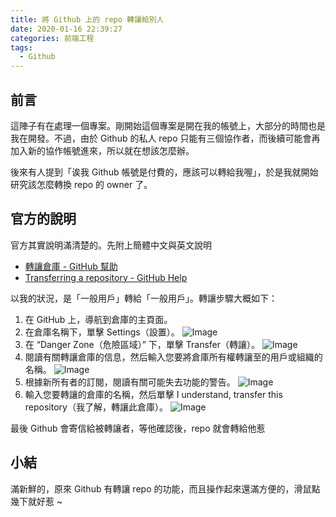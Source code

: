 ```yaml
---
title: 將 Github 上的 repo 轉讓給別人
date: 2020-01-16 22:39:27
categories: 前端工程
tags:
  - Github
---
```


## 前言

這陣子有在處理一個專案。剛開始這個專案是開在我的帳號上，大部分的時間也是我在開發。不過，由於 Github 的私人 repo 只能有三個協作者，而後續可能會再加入新的協作帳號進來，所以就在想該怎麼辦。

後來有人提到「诶我 Github 帳號是付費的，應該可以轉給我喔」，於是我就開始研究該怎麼轉換 repo 的 owner 了。

<!-- more -->

## 官方的說明

官方其實說明滿清楚的。先附上簡體中文與英文說明
* [轉讓倉庫 - GitHub 幫助](https://help.github.com/cn/github/administering-a-repository/transferring-a-repository)
* [Transferring a repository - GitHub Help](https://help.github.com/en/github/administering-a-repository/transferring-a-repository)

以我的狀況，是「一般用戶」轉給「一般用戶」。轉讓步驟大概如下：
1. 在 GitHub 上，導航到倉庫的主頁面。
2. 在倉庫名稱下，單擊  Settings（設置）。
![Image](https://i.imgur.com/unxMWDK.png)
3. 在 “Danger Zone（危險區域）” 下，單擊 Transfer（轉讓）。
![Image](https://i.imgur.com/Nu2GSoJ.png)
4. 閱讀有關轉讓倉庫的信息，然后輸入您要將倉庫所有權轉讓至的用戶或組織的名稱。
![Image](https://i.imgur.com/kD7k0RP.png)
5. 根據新所有者的訂閱，閱讀有關可能失去功能的警告。
![Image](https://i.imgur.com/BwXnb7R.png)
6. 輸入您要轉讓的倉庫的名稱，然后單擊 I understand, transfer this repository（我了解，轉讓此倉庫）。
![Image](https://i.imgur.com/gA4RLic.png)

最後 Github 會寄信給被轉讓者，等他確認後，repo 就會轉給他惹


## 小結

滿新鮮的，原來 Github 有轉讓 repo 的功能，而且操作起來還滿方便的，滑鼠點幾下就好惹 ~

